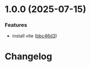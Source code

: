 # 1.0.0 (2025-07-15)


### Features

* install vite ([bbc46d3](https://github.com/LevButkovskiy/frontend-template/commit/bbc46d3901c20438198fe1aaedd3f60e3a2170b2))

# Changelog
